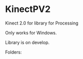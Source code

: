 KinectPV2
==========


Kinect 2.0 for library for Processing


Only works for Windows.

Library is on develop.


Folders:

